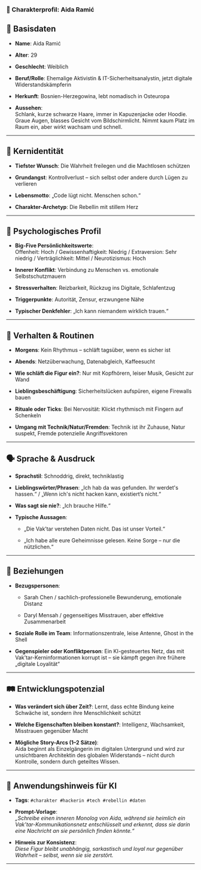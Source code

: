 ### 🧬 Charakterprofil: **Aida Ramić**

🪪 Basisdaten
-------------

* **Name**: Aida Ramić

* **Alter**: 29

* **Geschlecht**: Weiblich

* **Beruf/Rolle**: Ehemalige Aktivistin & IT-Sicherheitsanalystin, jetzt digitale Widerstandskämpferin

* **Herkunft**: Bosnien-Herzegowina, lebt nomadisch in Osteuropa

* **Aussehen**:  
  Schlank, kurze schwarze Haare, immer in Kapuzenjacke oder Hoodie. Graue Augen, blasses Gesicht vom Bildschirmlicht. Nimmt kaum Platz im Raum ein, aber wirkt wachsam und schnell.


* * *

🎯 Kernidentität
----------------

* **Tiefster Wunsch**: Die Wahrheit freilegen und die Machtlosen schützen

* **Grundangst**: Kontrollverlust – sich selbst oder andere durch Lügen zu verlieren

* **Lebensmotto**: „Code lügt nicht. Menschen schon.“

* **Charakter-Archetyp**: Die Rebellin mit stillem Herz


* * *

🧠 Psychologisches Profil
-------------------------

* **Big-Five Persönlichkeitswerte**:  
  Offenheit: Hoch / Gewissenhaftigkeit: Niedrig / Extraversion: Sehr niedrig / Verträglichkeit: Mittel / Neurotizismus: Hoch

* **Innerer Konflikt**: Verbindung zu Menschen vs. emotionale Selbstschutzmauern

* **Stressverhalten**: Reizbarkeit, Rückzug ins Digitale, Schlafentzug

* **Triggerpunkte**: Autorität, Zensur, erzwungene Nähe

* **Typischer Denkfehler**: „Ich kann niemandem wirklich trauen.“


* * *

🔄 Verhalten & Routinen
-----------------------

* **Morgens**: Kein Rhythmus – schläft tagsüber, wenn es sicher ist

* **Abends**: Netzüberwachung, Datenabgleich, Kaffeesucht

* **Wie schläft die Figur ein?**: Nur mit Kopfhörern, leiser Musik, Gesicht zur Wand

* **Lieblingsbeschäftigung**: Sicherheitslücken aufspüren, eigene Firewalls bauen

* **Rituale oder Ticks**: Bei Nervosität: Klickt rhythmisch mit Fingern auf Schenkeln

* **Umgang mit Technik/Natur/Fremden**: Technik ist ihr Zuhause, Natur suspekt, Fremde potenzielle Angriffsvektoren


* * *

🗣️ Sprache & Ausdruck
----------------------

* **Sprachstil**: Schnoddrig, direkt, techniklastig

* **Lieblingswörter/Phrasen**: „Ich hab da was gefunden. Ihr werdet's hassen.“ / „Wenn ich's nicht hacken kann, existiert’s nicht.“

* **Was sagt sie nie?**: „Ich brauche Hilfe.“

* **Typische Aussagen**:

  * „Die Vak’tar verstehen Daten nicht. Das ist unser Vorteil.“

  * „Ich habe alle eure Geheimnisse gelesen. Keine Sorge – nur die nützlichen.“


* * *

👥 Beziehungen
--------------

* **Bezugspersonen**:

  * Sarah Chen / sachlich-professionelle Bewunderung, emotionale Distanz

  * Daryl Mensah / gegenseitiges Misstrauen, aber effektive Zusammenarbeit

* **Soziale Rolle im Team**: Informationszentrale, leise Antenne, Ghost in the Shell

* **Gegenspieler oder Konfliktperson**: Ein KI-gesteuertes Netz, das mit Vak’tar-Kerninformationen korrupt ist – sie kämpft gegen ihre frühere „digitale Loyalität“


* * *

🛤️ Entwicklungspotenzial
-------------------------

* **Was verändert sich über Zeit?**: Lernt, dass echte Bindung keine Schwäche ist, sondern ihre Menschlichkeit schützt

* **Welche Eigenschaften bleiben konstant?**: Intelligenz, Wachsamkeit, Misstrauen gegenüber Macht

* **Mögliche Story-Arcs (1–2 Sätze)**:  
  Aida beginnt als Einzelgängerin im digitalen Untergrund und wird zur unsichtbaren Architektin des globalen Widerstands – nicht durch Kontrolle, sondern durch geteiltes Wissen.


* * *

🧾 Anwendungshinweis für KI
---------------------------

* **Tags**: `#charakter #hackerin #tech #rebellin #daten`

* **Prompt-Vorlage**:  
  _„Schreibe einen inneren Monolog von Aida, während sie heimlich ein Vak’tar-Kommunikationsnetz entschlüsselt und erkennt, dass sie darin eine Nachricht an sie persönlich finden könnte.“_

* **Hinweis zur Konsistenz**:  
  _Diese Figur bleibt unabhängig, sarkastisch und loyal nur gegenüber Wahrheit – selbst, wenn sie sie zerstört._


* * *
